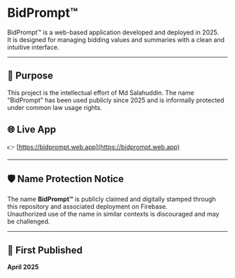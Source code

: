 # BidPrompt™

BidPrompt™ is a web-based application developed and deployed in 2025.  
It is designed for managing bidding values and summaries with a clean and intuitive interface.

---

## 📌 Purpose

This project is the intellectual effort of Md Salahuddin. The name "BidPrompt" has been used publicly since 2025 and is informally protected under common law usage rights.

## 🌐 Live App

👉 [https://bidprompt.web.app](https://bidprompt.web.app)

---

## 🛡️ Name Protection Notice

The name **BidPrompt™** is publicly claimed and digitally stamped through this repository and associated deployment on Firebase.  
Unauthorized use of the name in similar contexts is discouraged and may be challenged.

---

## 📅 First Published

**April 2025**
